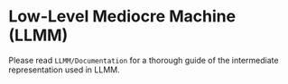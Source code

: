 # Low-Level Mediocre Machine (LLMM)

Please read `LLMM/Documentation` for a thorough guide of the intermediate representation used in LLMM.
